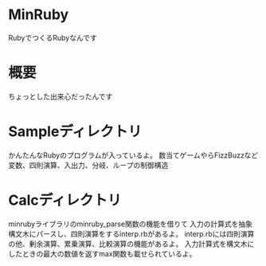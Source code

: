 # MinRuby
RubyでつくるRubyなんです

# 概要
ちょっとした出来心だったんです

# Sampleディレクトリ
かんたんなRubyのプログラムが入っているよ。
数当てゲームやらFizzBuzzなど
変数、四則演算、入出力、分岐、ループの制御構造

# Calcディレクトリ
minrubyライブラリのminruby_parse関数の機能を借りて
入力の計算式を抽象構文木にパースし、四則演算をするinterp.rbがあるよ。
interp.rbには四則演算の他、剰余演算、累乗演算、比較演算の機能があるよ。
入力計算式を構文木にしたときの最大の数値を返すmax関数も載せられているよ。